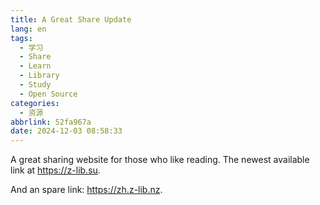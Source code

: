 ```yaml
---
title: A Great Share Update
lang: en
tags:
  - 学习
  - Share
  - Learn
  - Library
  - Study
  - Open Source
categories:
  - 资源
abbrlink: 52fa967a
date: 2024-12-03 08:58:33
---
```


A great sharing website for those who like reading. The newest available link at https://z-lib.su.

And an spare link: https://zh.z-lib.nz.
